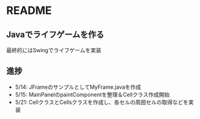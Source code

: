 # README

## Javaでライフゲームを作る

最終的にはSwingでライフゲームを実装

## 進捗
* 5/14: JFrameのサンプルとしてMyFrame.javaを作成
* 5/15: MainPanelのpaintComponentを整理＆Cellクラス作成開始 
* 5/21: CellクラスとCellsクラスを作成し、各セルの周囲セルの取得などを実装
